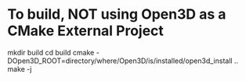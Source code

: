 # To build, NOT using Open3D as a CMake External Project
mkdir build
cd build
cmake -DOpen3D_ROOT=directory/where/Open3D/is/installed/open3d_install ..
make -j